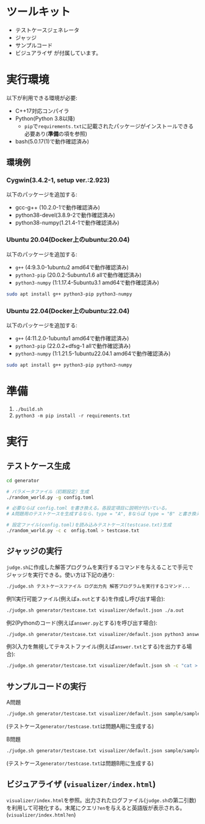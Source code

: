 # ツールキット
- テストケースジェネレータ
- ジャッジ
- サンプルコード
- ビジュアライザ
が付属しています。

# 実行環境
以下が利用できる環境が必要:
- C++17対応コンパイラ
- Python(Python 3.8以降)
  - `pip`で`requirements.txt`に記載されたパッケージがインストールできる必要あり(**準備**の項を参照)
- bash(5.0.17(1)で動作確認済み)

## 環境例

### Cygwin(3.4.2-1, setup ver.:2.923)
以下のパッケージを追加する:
- gcc-g++ (10.2.0-1で動作確認済み)
- python38-devel(3.8.9-2で動作確認済み)
- python38-numpy(1.21.4-1で動作確認済み)

### Ubuntu 20.04(Docker上のubuntu:20.04)
以下のパッケージを追加する:
- `g++` (4:9.3.0-1ubuntu2 amd64で動作確認済み)
- `python3-pip` (20.0.2-5ubuntu1.6 allで動作確認済み)
- `python3-numpy` (1:1.17.4-5ubuntu3.1 amd64で動作確認済み)
```bash
sudo apt install g++ python3-pip python3-numpy
```

### Ubuntu 22.04(Docker上のubuntu:22.04)
以下のパッケージを追加する:
- `g++` (4:11.2.0-1ubuntu1 amd64で動作確認済み)
- `python3-pip` (22.0.2+dfsg-1 allで動作確認済み)
- `python3-numpy` (1:1.21.5-1ubuntu22.04.1 amd64で動作確認済み)
```bash
sudo apt install g++ python3-pip python3-numpy
```


# 準備
1. `./build.sh`
2. `python3 -m pip install -r requirements.txt`

# 実行

## テストケース生成
```bash
cd generator

# パラメータファイル（初期設定）生成
./random_world.py -g config.toml 

# 必要ならば config.toml を書き換える。各設定項目に説明が付いている。
# A問題用のテストケースを生成するなら、type = "A", Bならば type = "B" と書き換える。

# 設定ファイル(config.toml)を読み込みテストケース(testcase.txt)生成
./random_world.py -c c　onfig.toml > testcase.txt 
```

## ジャッジの実行
`judge.sh`に作成した解答プログラムを実行するコマンドを与えることで手元でジャッジを実行できる。使い方は下記の通り:
```bash
./judge.sh テストケースファイル ログ出力先 解答プログラムを実行するコマンド...
```

例1(実行可能ファイル(例えば`a.out`とする)を作成し呼び出す場合):
```bash
./judge.sh generator/testcase.txt visualizer/default.json ./a.out
```

例2(Pythonのコード(例えば`answer.py`とする)を呼び出す場合):
```bash
./judge.sh generator/testcase.txt visualizer/default.json python3 answer.py
```

例3(入力を無視してテキストファイル(例えば`answer.txt`とする)を出力する場合):
```bash
./judge.sh generator/testcase.txt visualizer/default.json sh -c "cat > /dev/null|cat answer.txt"
```

## サンプルコードの実行

A問題
```bash
./judge.sh generator/testcase.txt visualizer/default.json sample/sample_A
```
(テストケース`generator/testcase.txt`は問題A用に生成する)

B問題
```bash
./judge.sh generator/testcase.txt visualizer/default.json sample/sample_B
```
(テストケース`generator/testcase.txt`は問題B用に生成する)

## ビジュアライザ (`visualizer/index.html`)

`visualizer/index.html`を参照。出力されたログファイル(`judge.sh`の第二引数)を利用して可視化する。末尾にクエリ`?en`を与えると英語版が表示される。(`visualizer/index.html?en`)
